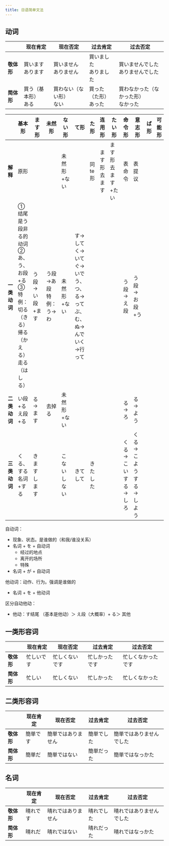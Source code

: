 ```yaml
---
title: 日语简单文法
---
```


## 动词

|            | 现在肯定                 | 现在否定                     | 过去肯定                   | 过去否定                                 |
| ---------- | ------------------------ | ---------------------------- | -------------------------- | ---------------------------------------- |
| **敬体形** | 買います<br />あります   | 買いません<br />ありません   | 買いました<br />ありました | 買いませんでした<br />ありませんでした   |
| **简体形** | 買う（基本形）<br />ある | 買わない（ない形）<br />ない | 買った（た形）<br />あった | 買わなかった（なかった形）<br />なかった |



|              | 基本形                                                       | ます形             | 未然形                     | ない形             | て形                                                         | た形           | 连用形       | たい形            | 命令形                   | 意志形                       | ば形 | 可能形 | 使役形 |
| ------------ | ------------------------------------------------------------ | ------------------ | -------------------------- | ------------------ | ------------------------------------------------------------ | -------------- | ------------ | ----------------- | ------------------------ | ---------------------------- | ---- | ------ | ------ |
| **解释**     | 原形                                                         |                    |                            | 未然形+ない        |                                                              | 同te形         | ます形去ます | ます形去ます+たい | 表命令                   | 表提议                       |      |        |        |
| **一类动词** | ①结尾是う段非る的动词<br />②あ、う、お段+る<br />③特例：<br />切る（きる）<br />帰る（かえる）<br />走る（はしる） | う段→い段+ます     | う段→あ段<br />特例：う→わ | 未然形+ない        | す→して<br />く→いて<br />ぐ→いで<br />う、つ、る→って<br />ぶ、む、ぬ→んで<br />いく→行って |                |              |                   | う段→え段                | う段→お段+う                 |      |        |        |
| **二类动词** | い段+る<br />え段+る                                         | る→ます            | 去掉る                     | 未然形+ない        |                                                              |                |              |                   | る→ろ                    | る→よう                      |      |        |        |
| **三类动词** | くる、する<br />名词+する                                    | きます<br />します |                            | こない<br />しない | きて<br />して                                               | きた<br />した |              |                   | くる→こい<br />する→しろ | くる→こよう<br />する→しよう |      |        |        |

自动词：

- 现象、状态。是谁做的（和我/谁没关系）
- 名词 + を + 自动词
  - 经过的地点
  - 离开的场所
  - 特殊
- 名词 + が + 自动词

他动词：动作、行为。强调是谁做的

- 名词 + を + 他动词

区分自动他动：

- 他动：す结尾 （基本是他动）＞ え段（大概率）+ る＞ 其他



## 一类形容词

|            | 现在肯定   | 现在否定       | 过去肯定       | 过去否定           |
| ---------- | ---------- | -------------- | -------------- | ------------------ |
| **敬体形** | 忙しいです | 忙しくないです | 忙しかったです | 忙しくなかったです |
| **简体形** | 忙しい     | 忙しくない     | 忙しかった     | 忙しくなかった     |

## 二类形容词

|            | 现在肯定 | 现在否定           | 过去肯定   | 过去否定                 |
| ---------- | -------- | ------------------ | ---------- | ------------------------ |
| **敬体形** | 簡単です | 簡単ではありません | 簡単でした | 簡単ではありませんでした |
| **简体形** | 簡単だ   | 簡単ではない       | 簡単だった | 簡単ではなっかた         |

## 名词



|            | 现在肯定 | 现在否定           | 过去肯定   | 过去否定                 |
| ---------- | -------- | ------------------ | ---------- | ------------------------ |
| **敬体形** | 晴れです | 晴れではありません | 晴れでした | 晴れではありませんでした |
| **简体形** | 晴れだ   | 晴れではない       | 晴れだった | 晴れではなっかた         |
